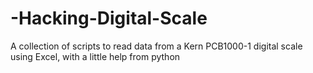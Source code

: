 # -Hacking-Digital-Scale
A collection of scripts to read data from a Kern PCB1000-1 digital scale using Excel, with a little help from python
